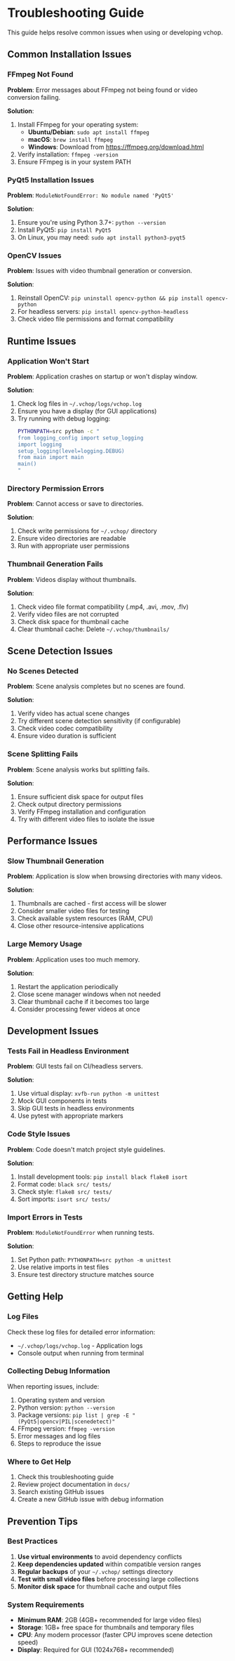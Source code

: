 # Troubleshooting Guide

This guide helps resolve common issues when using or developing vchop.

## Common Installation Issues

### FFmpeg Not Found

**Problem**: Error messages about FFmpeg not being found or video conversion failing.

**Solution**:
1. Install FFmpeg for your operating system:
   - **Ubuntu/Debian**: `sudo apt install ffmpeg`
   - **macOS**: `brew install ffmpeg`
   - **Windows**: Download from https://ffmpeg.org/download.html
2. Verify installation: `ffmpeg -version`
3. Ensure FFmpeg is in your system PATH

### PyQt5 Installation Issues

**Problem**: `ModuleNotFoundError: No module named 'PyQt5'`

**Solution**:
1. Ensure you're using Python 3.7+: `python --version`
2. Install PyQt5: `pip install PyQt5`
3. On Linux, you may need: `sudo apt install python3-pyqt5`

### OpenCV Issues

**Problem**: Issues with video thumbnail generation or conversion.

**Solution**:
1. Reinstall OpenCV: `pip uninstall opencv-python && pip install opencv-python`
2. For headless servers: `pip install opencv-python-headless`
3. Check video file permissions and format compatibility

## Runtime Issues

### Application Won't Start

**Problem**: Application crashes on startup or won't display window.

**Solution**:
1. Check log files in `~/.vchop/logs/vchop.log`
2. Ensure you have a display (for GUI applications)
3. Try running with debug logging:
   ```bash
   PYTHONPATH=src python -c "
   from logging_config import setup_logging
   import logging
   setup_logging(level=logging.DEBUG)
   from main import main
   main()
   "
   ```

### Directory Permission Errors

**Problem**: Cannot access or save to directories.

**Solution**:
1. Check write permissions for `~/.vchop/` directory
2. Ensure video directories are readable
3. Run with appropriate user permissions

### Thumbnail Generation Fails

**Problem**: Videos display without thumbnails.

**Solution**:
1. Check video file format compatibility (.mp4, .avi, .mov, .flv)
2. Verify video files are not corrupted
3. Check disk space for thumbnail cache
4. Clear thumbnail cache: Delete `~/.vchop/thumbnails/`

## Scene Detection Issues

### No Scenes Detected

**Problem**: Scene analysis completes but no scenes are found.

**Solution**:
1. Verify video has actual scene changes
2. Try different scene detection sensitivity (if configurable)
3. Check video codec compatibility
4. Ensure video duration is sufficient

### Scene Splitting Fails

**Problem**: Scene analysis works but splitting fails.

**Solution**:
1. Ensure sufficient disk space for output files
2. Check output directory permissions
3. Verify FFmpeg installation and configuration
4. Try with different video files to isolate the issue

## Performance Issues

### Slow Thumbnail Generation

**Problem**: Application is slow when browsing directories with many videos.

**Solution**:
1. Thumbnails are cached - first access will be slower
2. Consider smaller video files for testing
3. Check available system resources (RAM, CPU)
4. Close other resource-intensive applications

### Large Memory Usage

**Problem**: Application uses too much memory.

**Solution**:
1. Restart the application periodically
2. Close scene manager windows when not needed
3. Clear thumbnail cache if it becomes too large
4. Consider processing fewer videos at once

## Development Issues

### Tests Fail in Headless Environment

**Problem**: GUI tests fail on CI/headless servers.

**Solution**:
1. Use virtual display: `xvfb-run python -m unittest`
2. Mock GUI components in tests
3. Skip GUI tests in headless environments
4. Use pytest with appropriate markers

### Code Style Issues

**Problem**: Code doesn't match project style guidelines.

**Solution**:
1. Install development tools: `pip install black flake8 isort`
2. Format code: `black src/ tests/`
3. Check style: `flake8 src/ tests/`
4. Sort imports: `isort src/ tests/`

### Import Errors in Tests

**Problem**: `ModuleNotFoundError` when running tests.

**Solution**:
1. Set Python path: `PYTHONPATH=src python -m unittest`
2. Use relative imports in test files
3. Ensure test directory structure matches source

## Getting Help

### Log Files

Check these log files for detailed error information:
- `~/.vchop/logs/vchop.log` - Application logs
- Console output when running from terminal

### Collecting Debug Information

When reporting issues, include:
1. Operating system and version
2. Python version: `python --version`
3. Package versions: `pip list | grep -E "(PyQt5|opencv|PIL|scenedetect)"`
4. FFmpeg version: `ffmpeg -version`
5. Error messages and log files
6. Steps to reproduce the issue

### Where to Get Help

1. Check this troubleshooting guide
2. Review project documentation in `docs/`
3. Search existing GitHub issues
4. Create a new GitHub issue with debug information

## Prevention Tips

### Best Practices

1. **Use virtual environments** to avoid dependency conflicts
2. **Keep dependencies updated** within compatible version ranges
3. **Regular backups** of your `~/.vchop/` settings directory
4. **Test with small video files** before processing large collections
5. **Monitor disk space** for thumbnail cache and output files

### System Requirements

- **Minimum RAM**: 2GB (4GB+ recommended for large video files)
- **Storage**: 1GB+ free space for thumbnails and temporary files
- **CPU**: Any modern processor (faster CPU improves scene detection speed)
- **Display**: Required for GUI (1024x768+ recommended)